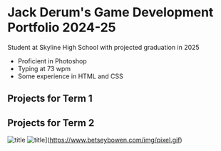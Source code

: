 # Jack Derum's Game Development Portfolio 2024-25
Student at Skyline High School with projected graduation in 2025
* Proficient in Photoshop
* Typing at 73 wpm
* Some experience in HTML and CSS

## Projects for Term 1

## Projects for Term 2

![title](https://www.betseybowen.com/img/pixel.gif)
![title]([)](https://www.betseybowen.com/img/pixel.gif)
